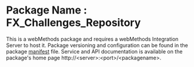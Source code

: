 # Package Name : FX_Challenges_Repository
This is a webMethods package and requires a webMethods Integration Server to host it. Package versioning and configuration can be found in the package [manifest](./FX_Challenges_Repository/manifest.v3) file. Service and API documentation is available on the package's home page http://&lt;server&gt;:&lt;port&gt;/&lt;packagename>.